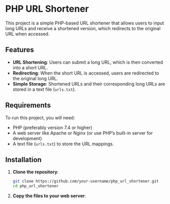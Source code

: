 # PHP URL Shortener

This project is a simple PHP-based URL shortener that allows users to input long URLs and receive a shortened version, which redirects to the original URL when accessed.

## Features

- **URL Shortening**: Users can submit a long URL, which is then converted into a short URL.
- **Redirecting**: When the short URL is accessed, users are redirected to the original long URL.
- **Simple Storage**: Shortened URLs and their corresponding long URLs are stored in a text file (`urls.txt`).

## Requirements

To run this project, you will need:

- PHP (preferably version 7.4 or higher)
- A web server like Apache or Nginx (or use PHP’s built-in server for development)
- A text file (`urls.txt`) to store the URL mappings.

## Installation

1. **Clone the repository**:

   ```bash
   git clone https://github.com/your-username/php_url_shortener.git
   cd php_url_shortener

2. **Copy the files to your web server**:


